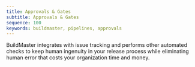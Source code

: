 ```yaml
---
title: Approvals & Gates
subtitle: Approvals & Gates
sequence: 100
keywords: buildmaster, pipelines, approvals
---
```


BuildMaster integrates with issue tracking and performs other automated checks to keep human ingenuity in your release process while eliminating human error that costs your organization time and money.